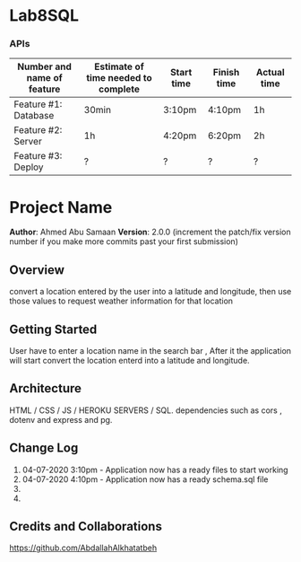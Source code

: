 # Lab8SQL

### APIs
Number and name of feature | Estimate of time needed to complete | Start time | Finish time | Actual time
---------------------------|-------------------------------------|------------|-------------|------------
Feature #1: Database | 30min | 3:10pm | 4:10pm | 1h
Feature #2: Server  | 1h | 4:20pm | 6:20pm | 2h
Feature #3: Deploy | ? | ? | ? | ?

# Project Name

**Author**: Ahmed Abu Samaan
**Version**: 2.0.0 (increment the patch/fix version number if you make more commits past your first submission)

## Overview
convert a location entered by the user into a latitude and longitude, then use those values to request weather information for that location

## Getting Started
User have to enter a location name in the search bar , After it the application will start convert the location enterd into a latitude and longitude.

## Architecture
HTML / CSS / JS / HEROKU SERVERS / SQL.
dependencies such as cors , dotenv and express and pg.

## Change Log
1. 04-07-2020 3:10pm - Application now has a ready files to start working
2. 04-07-2020 4:10pm - Application now has a ready schema.sql file
3. 
4. 


## Credits and Collaborations
https://github.com/AbdallahAlkhatatbeh
